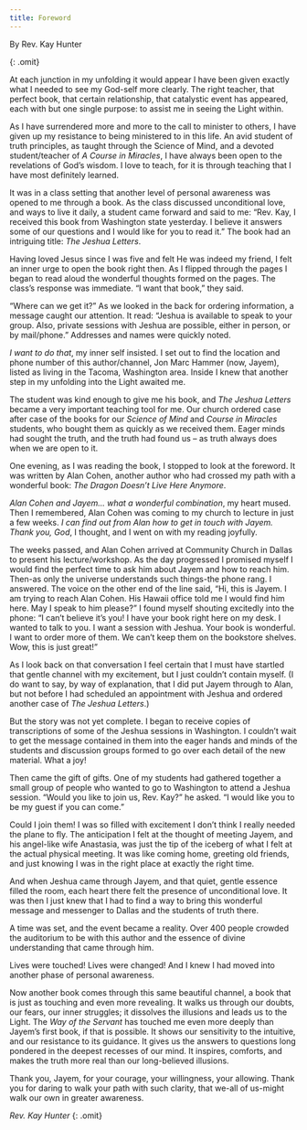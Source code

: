 ```yaml
---
title: Foreword
---
```

<p class="center">By Rev. Kay Hunter</p>
{: .omit}

At each junction in my unfolding it would appear I have been given
exactly what I needed to see my God-self more clearly. The right
teacher, that perfect book, that certain relationship, that catalystic
event has appeared, each with but one single purpose: to assist me in
seeing the Light within.

As I have surrendered more and more to the call to minister to others, I
have given up my resistance to being ministered to in this life. An avid
student of truth principles, as taught through the Science of Mind, and
a devoted student/teacher of *A Course in Miracles*, I have always been
open to the revelations of God’s wisdom. I love to teach, for it is
through teaching that I have most definitely learned.

It was in a class setting that another level of personal awareness was
opened to me through a book. As the class discussed unconditional love,
and ways to live it daily, a student came forward and said to me: “Rev.
Kay, I received this book from Washington state yesterday. I believe it
answers some of our questions and I would like for you to read it.” The
book had an intriguing title: *The Jeshua Letters*.

Having loved Jesus since I was five and felt He was indeed my friend, I
felt an inner urge to open the book right then. As I flipped through the
pages I began to read aloud the wonderful thoughts formed on the pages.
The class’s response was immediate. “I want that book,” they said.

“Where can we get it?” As we looked in the back for ordering
information, a message caught our attention. It read: “Jeshua is
available to speak to your group. Also, private sessions with Jeshua are
possible, either in person, or by mail/phone.” Addresses and names were
quickly noted.

*I want to do that*, my inner self insisted. I set out to find the
location and phone number of this author/channel, Jon Marc Hammer (now,
Jayem), listed as living in the Tacoma, Washington area. Inside I knew
that another step in my unfolding into the Light awaited me.

The student was kind enough to give me his book, and *The Jeshua Letters*
became a very important teaching tool for me. Our church ordered case
after case of the books for our *Science of Mind* and *Course in Miracles*
students, who bought them as quickly as we received them. Eager minds
had sought the truth, and the truth had found us – as truth always does
when we are open to it.

One evening, as I was reading the book, I stopped to look at the
foreword. It was written by Alan Cohen, another author who had crossed
my path with a wonderful book: *The Dragon Doesn’t Live Here Anymore*.

*Alan Cohen and Jayem&hellip; what a wonderful combination*, my heart mused.
Then I remembered, Alan Cohen was coming to my church to lecture in just
a few weeks. *I can find out from Alan how to get in touch with Jayem.
Thank you, God*, I thought, and I went on with my reading joyfully.

The weeks passed, and Alan Cohen arrived at Community Church in Dallas
to present his lecture/workshop. As the day progressed I promised myself
I would find the perfect time to ask him about Jayem and how to reach
him. Then-as only the universe understands such things-the phone rang. I
answered. The voice on the other end of the line said, “Hi, this is
Jayem. I am trying to reach Alan Cohen. His Hawaii office told me I
would find him here. May I speak to him please?” I found myself shouting
excitedly into the phone: “I can’t believe it’s you! I have your book
right here on my desk. I wanted to talk to you. I want a session with
Jeshua. Your book is wonderful. I want to order more of them. We can’t
keep them on the bookstore shelves. Wow, this is just great!”

As I look back on that conversation I feel certain that I must have
startled that gentle channel with my excitement, but I just couldn’t
contain myself. (I do want to say, by way of explanation, that I did put
Jayem through to Alan, but not before I had scheduled an appointment
with Jeshua and ordered another case of *The Jeshua Letters*.)

But the story was not yet complete. I began to receive copies of
transcriptions of some of the Jeshua sessions in Washington. I couldn’t
wait to get the message contained in them into the eager hands and minds
of the students and discussion groups formed to go over each detail of
the new material. What a joy!

Then came the gift of gifts. One of my students had gathered together a
small group of people who wanted to go to Washington to attend a Jeshua
session. “Would you like to join us, Rev. Kay?” he asked. “I would like
you to be my guest if you can come.”

Could I join them! I was so filled with excitement I don’t think I
really needed the plane to fly. The anticipation I felt at the thought
of meeting Jayem, and his angel-like wife Anastasia, was just the tip of
the iceberg of what I felt at the actual physical meeting. It was like
coming home, greeting old friends, and just knowing I was in the right
place at exactly the right time.

And when Jeshua came through Jayem, and that quiet, gentle essence
filled the room, each heart there felt the presence of unconditional
love. It was then I just knew that I had to find a way to bring this
wonderful message and messenger to Dallas and the students of truth
there.

A time was set, and the event became a reality. Over 400 people crowded
the auditorium to be with this author and the essence of divine
understanding that came through him.

Lives were touched! Lives were changed! And I knew I had moved into
another phase of personal awareness.

Now another book comes through this same beautiful channel, a book that
is just as touching and even more revealing. It walks us through our
doubts, our fears, our inner struggles; it dissolves the illusions and
leads us to the Light. The *Way of the Servant* has touched me even more
deeply than Jayem’s first book, if that is possible. It shows our
sensitivity to the intuitive, and our resistance to its guidance. It
gives us the answers to questions long pondered in the deepest recesses
of our mind. It inspires, comforts, and makes the truth more real than
our long-believed illusions.

Thank you, Jayem, for your courage, your willingness, your allowing.
Thank you for daring to walk your path with such clarity, that we-all of
us-might walk our own in greater awareness.

*Rev. Kay Hunter*
{: .omit}

